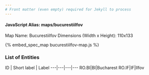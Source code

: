 ```yaml
---
# Front matter (even empty) required for Jekyll to process
---
```


#### JavaScript Alias: maps/bucurestiilfov

Map Name: Bucurestiilfov
Dimensions (Width x Height): 110x133



{% embed_spec_map bucurestiilfov-map.js %}

### List of Entities

ID | Short label | Label
---|---|---|---
RO.BI|BI|Bucharest
RO.IF|IF|Ilfov

